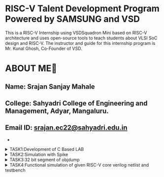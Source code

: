# RISC-V Talent Development Program Powered by SAMSUNG and VSD
This is a RISC-V Internship using VSDSquadron Mini based  on RISC-V architecture and uses open-source tools to teach students about VLSI SoC design and RISC-V. The instructor and guide for this internship program is Mr. Kunal Ghosh, Co-Founder of VSD.

# ABOUT ME🚀
Name: Srajan Sanjay Mahale
-
College: Sahyadri College of Engineering and Management, Adyar, Mangaluru.
-
Email ID: srajan.ec22@sahyadri.edu.in
-

-
<details>
<summary>TASK1:Development of C Based LAB</summary>
 https://github.com/Srajan-Sahyadri-ECE/samsung-riscv/tree/main/Task1
</details>
 <details>
<summary>TASK2:Simulation with Spike</summary>
https://github.com/Srajan-Sahyadri-ECE/samsung-riscv/tree/main/Task2
 </details>
 <details>
<summary>TASK3:32 bit segment of objdump</summary>
https://github.com/Srajan-Sahyadri-ECE/samsung-riscv/tree/main/Task3
 </details>
<details>
<summary>TASK4:Functional simulation of given RISC-V core verilog netlist and testbench
</summary>
https://github.com/Srajan-Sahyadri-ECE/samsung-riscv/tree/main/Task4
</details>
